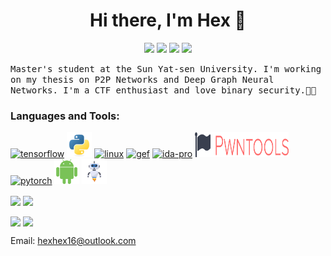 <h1 align="center">Hi there, I'm Hex 👋</h1>

<p align="center">
<a href="https://github.com/hex-16"><img src="https://img.shields.io/github/followers/hex-16?style=social"></a>
<a href="https://github.com/hex-16"><img src="https://badges.pufler.dev/commits/monthly/hex-16"></a>
<a href="https://github.com/hex-16"><img src="https://badges.pufler.dev/repos/hex-16"></a>
<a href="https://github.com/hex-16"><img src="https://badges.pufler.dev/visits/hex-16/hex-16"></a>
</p>
<samp>Master's student at the Sun Yat-sen University. I'm working on my thesis on P2P Networks and Deep Graph Neural Networks. I'm a CTF enthusiast and love binary security.👨‍💻</samp>

<h3 align="left">Languages and Tools:</h3>

<p align="left">
<a href="https://www.cplusplus.com/" target="_blank"> <img src="https://upload.wikimedia.org/wikipedia/commons/1/18/ISO_C%2B%2B_Logo.svg" alt="tensorflow" width="40" height="40"/></a>
<a href="https://www.python.org" target="_blank"> <img src="https://raw.githubusercontent.com/devicons/devicon/master/icons/python/python-original.svg" alt="python" width="40" height="40"/></a>
<a href="https://www.linux.org/" target="_blank"> <img src="https://www.vectorlogo.zone/logos/linux/linux-icon.svg" alt="linux" width="40" height="40"/></a>
<a href="https://github.com/hugsy/gef" target="_blank"> <img src="https://camo.githubusercontent.com/9be274e56ece6a7cc4ef16968f72267eeb2d11382a6873c6633e23b5c56c6984/68747470733a2f2f692e696d6775722e636f6d2f6f304c386c504e2e706e67" alt="gef" width="50" height="40"/></a> 
<a href="https://hex-rays.com/ida-pro/" target="_blank"> <img src="https://raw.githubusercontent.com/hex-16/pictures/master/CTF_pic/IDA_pro.png" alt="ida-pro" width="４0" height="40"/></a>
<a href="https://github.com/Gallopsled/pwntools" target="_blank"> <img src="https://raw.githubusercontent.com/Gallopsled/pwntools/stable/docs/source/logo.png" alt="pwntools" width="150" height="40"/></a>
<a href="https://pytorch.org/" target="_blank"> <img src="https://www.vectorlogo.zone/logos/pytorch/pytorch-icon.svg" alt="pytorch" width="40" height="40"/></a> 
<a href="https://www.android.com/" target="_blank"> <img src="https://raw.githubusercontent.com/github/explore/80688e429a7d4ef2fca1e82350fe8e3517d3494d/topics/android/android.png" alt="android" width="４0" height="40"/></a>
<a href="https://github.com/topics/ai" target="_blank"> <img src="https://raw.githubusercontent.com/github/explore/558a9d7bbfd1683934210d9500c1e0c8b8c50f77/topics/ai/ai.png" alt="AI" width="40" height="40"/></a>
</p>

<p align="left">
<a href="https://github.com/hex-16"> <img align="center" src="https://github-readme-stats.vercel.app/api?username=hex-16&show_icons=true&theme=tokyonight&count_private=true" height="160"/></a>
<a href="https://github.com/hex-16"> <img align="center" src="https://github-readme-stats.vercel.app/api/top-langs/?username=hex-16&theme=tokyonight&layout=compact" height="160" /></a>
</p>
<p align='left'>
<a href="https://github.com/hex-16"> <img align="center" src="https://github-readme-streak-stats.herokuapp.com/?user=hex-16" height="160"/></a>
<a href="https://github.com/hex-16"> <img align="center" src="https://github.com/hex-16.png" height="160"/></a>
</p>

Email: <a href="mailto:hexhex16@outlook.com" target="_blank">hexhex16@outlook.com </a>

